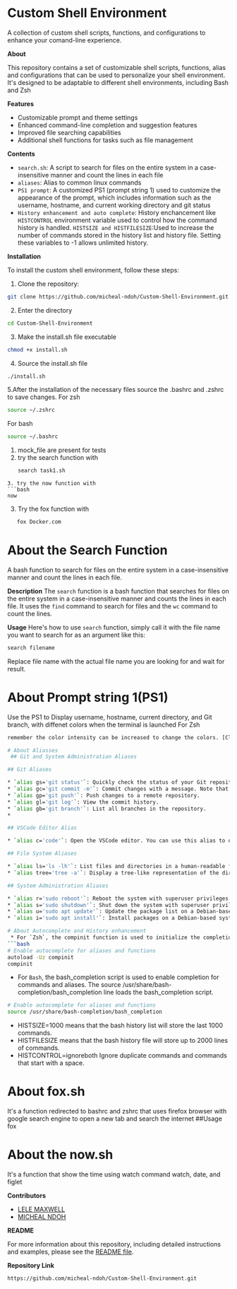 # **Custom Shell Environment**

A collection of custom shell scripts, functions, and configurations to enhance your comand-line experience.

**About**

This repository contains a set of customizable shell scripts, functions, alias and configurations that can be used to personalize your shell environment. It's designed to be adaptable to different shell environments, including Bash and Zsh


**Features**

* Customizable prompt and theme settings
* Enhanced command-line completion and suggestion features
* Improved file searching capabilities
* Additional shell functions for tasks such as file management

  

**Contents**

* `search.sh`: A script to search for files on the entire system in a case-insensitive manner and count the lines in each file
* `aliases`: Alias to common linux commands
* `PS1 prompt`: A customized PS1 (prompt string 1) used to customize the appearance of the prompt, which includes information such as the username, hostname, and current working directory and git status
* `History enhancement and auto complete`: History enchancement like 
  `HISTCONTROL` environment variable  used to control how the command history is handled.
  `HISTSIZE and HISTFILESIZE`:Used to increase the number of commands stored in the history list and history file. Setting these variables to -1 allows unlimited history.
  
**Installation**

To install the custom shell environment, follow these steps:

1. Clone the repository: 
```bash
git clone https://github.com/micheal-ndoh/Custom-Shell-Environment.git
```

2. Enter the directory

```bash
cd Custom-Shell-Environment
```
3. Make the install.sh file executable 
```bash
chmod +x install.sh
```

4. Source the install.sh file
 ```bash
./install.sh
```
5.After the installation of the necessary files source the .bashrc and .zshrc to save changes.
For zsh
```bash
source ~/.zshrc
```
For bash
```bash
source ~/.bashrc
```
1. mock_file are present for tests
2. try the search function with
   ```bash
   search task1.sh
```
3. try the now function with
```bash
now 
```
3. Try the fox function with
  ```bash
     fox Docker.com
   ```



 # About the Search Function
A bash function to search for files on the entire system in a case-insensitive manner and count the lines in each file.

**Description**
The `search` function is a bash function that searches for files on the entire system in a case-insensitive manner and counts the lines in each file. It uses the `find` command to search for files and the `wc` command to count the lines.


**Usage**
Here's how to use `search` function, simply call it with the file name you want to search for as an argument like this:
```bash
search filename
```
Replace file name with the  actual file name you are looking for and wait for result.
# About Prompt string 1(PS1)
Use the PS1 to Display username, hostname, current directory, and Git branch, with diffenet colors when the terminal is launched
For Zsh
```bash
remember the color intensity can be increased to change the colors. [Click here](https://linuxconfig.org/bash-prompt-basics) to know more about the prompt and how to customise to reach your desired needs.

# About Aliasses
 ## Git and System Administration Aliases

## Git Aliases

* `alias gs='git status'`: Quickly check the status of your Git repository.
* `alias gc='git commit -m'`: Commit changes with a message. Note that you will need to provide the commit message after running this alias, e.g `gc "message"`.
* `alias gp='git push'`: Push changes to a remote repository.
* `alias gl='git log'`: View the commit history.
* `alias gb='git branch'`: List all branches in the repository.
* 

## VSCode Editor Alias

* `alias c='code'`: Open the VSCode editor. You can use this alias to open a file or directory in VSCode, e.g., `c project`.

## File System Aliases

* `alias ls='ls -lh'`: List files and directories in a human-readable format. The `-lh` option displays file sizes in a readable format and sorts the output by file type.
* `alias tree='tree -a'`: Display a tree-like representation of the directory structure. The `-a` option includes hidden files and directories in the output.

## System Administration Aliases

* `alias r='sudo reboot'`: Reboot the system with superuser privileges.
* `alias s='sudo shutdown'`: Shut down the system with superuser privileges.
* `alias u='sudo apt update'`: Update the package list on a Debian-based system.
* `alias i='sudo apt install'`: Install packages on a Debian-based system.

# About Autocomplete and History enhancement
 * For `Zsh`, the compinit function is used to initialize the completion system. The autoload -Uz compinit line loads the compinit function, and the compinit line initializes the completion system.
```bash
# Enable autocomplete for aliases and functions
autoload -Uz compinit
compinit
```

* For `Bash`, the bash_completion script is used to enable completion for commands and aliases. The source /usr/share/bash-completion/bash_completion line loads the bash_completion script.
  
```bash
# Enable autocomplete for aliases and functions
source /usr/share/bash-completion/bash_completion
```

* HISTSIZE=1000 means that the bash history list will store the last 1000 commands.
* HISTFILESIZE means that the bash history file will store up to 2000 lines of commands.
* HISTCONTROL=ignoreboth Ignore duplicate commands and commands that start with a space.
 
 # About fox.sh
 It's a function redirected to bashrc and zshrc that uses firefox browser with google search engine to open a new tab and search the internet
 ##Usage fox <what you want to search>


 # About the now.sh
 It's a function that show the time using watch command watch, date, and figlet

 **Contributors**
* [LELE MAXWELL](https://github.com/lele-maxwell)
* [MICHEAL NDOH](https://github.com/micheal-ndoh)

**README**

For more information about this repository, including detailed instructions and examples, please see the [README file](https://github.com/micheal-ndoh/Custom-Shell-Environment/blob/main/README.md).

**Repository Link**
```shell
https://github.com/micheal-ndoh/Custom-Shell-Environment.git
```
